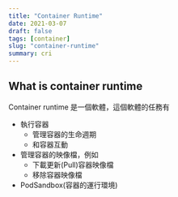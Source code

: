 ```yaml
---
title: "Container Runtime"
date: 2021-03-07
draft: false
tags: [container]
slug: "container-runtime"
summary: cri
---
```


## What is container runtime

Container runtime 是一個軟體，這個軟體的任務有

* 執行容器
  * 管理容器的生命週期
  * 和容器互動
* 管理容器的映像檔，例如
  * 下載更新(Pull)容器映像檔
  * 移除容器映像檔
* PodSandbox(容器的運行環境)
